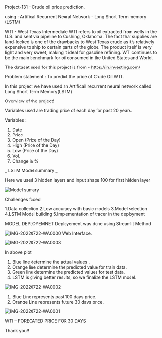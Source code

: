 
Project-131 -  Crude oil price prediction. 

using :  Artifical Recurrent Neural Network - Long Short Term memory (LSTM)

WTI - West Texas Intermediate
WTI refers to oil extracted from wells in the U.S. and sent via pipeline to Cushing, Oklahoma. The fact that supplies are land-locked is one of the drawbacks to West Texas crude as it’s relatively expensive to ship to certain parts of the globe. The product itself is very light and very sweet, making it ideal for gasoline refining. WTI continues to be the main benchmark for oil consumed in the United States and World.

The dataset used for this project is from - 
https://in.investing.com/

Problem statement : To predict the price of Crude Oil WTI .

In this project we have  used an Artificail recurrent neural network called  Long Short Term Memory(LSTM)

Overview of the project!

Variables used are trading price of each day for past 20 years.

Variables : 
1. Date 
2. Price
3. Open (Price of the Day)
4. High (Price of the Day)
5. Low (Price of the Day)
6. Vol.
7. Change in %

 _ LSTM Model summary _ 

Here we used 3 hidden layers and input shape 100 for first hidden layer

![Model sumary](https://user-images.githubusercontent.com/91157753/181267265-6992da2e-459a-4957-9a20-60edcbc221df.png)


Challenges faced

1.Data collection 
2.Low accuracy with basic models 
3.Model selection 
4.LSTM Model building
5.Implementation of tracer in the deployment 



MODEL DEPLOYEMNET 
Deployement was done using Streamlit Method


![IMG-20220722-WA0000](https://user-images.githubusercontent.com/91157753/181299662-4b61d8c3-76fe-440c-b381-b5211b8da020.jpg)
                                               Web Interface.


![IMG-20220722-WA0003](https://user-images.githubusercontent.com/91157753/181300063-daa6713f-dd7b-4677-a52f-2d2b05cdedec.jpg)

In above plot.

1. Blue line determine the actual values .
2. Orange line determine the predicted value for train data.
3. Green line determine the predicted values for test data. 
4. LSTM is giving better results, so we finalize the LSTM model.


![IMG-20220722-WA0002](https://user-images.githubusercontent.com/91157753/181300090-476d353e-baf0-42a2-9c03-373ced674352.jpg)

1. Blue Line represents past 100 days price.
2. Orange Line represents future 30 days price. 


![IMG-20220722-WA0001](https://user-images.githubusercontent.com/91157753/181299666-01d57ef1-d28d-492e-8afb-cb7b66beaa43.jpg)

WTI – FORECATED PRICE FOR 30 DAYS

Thank you!!
